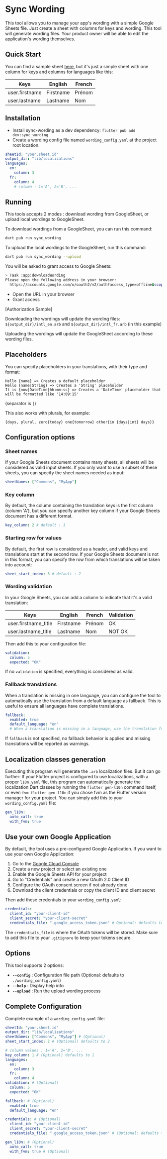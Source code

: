 # Sync Wording

This tool allows you to manage your app's wording with a simple Google Sheets file. Just create a sheet with columns for keys and wording. This tool will generate wording files. Your product owner will be able to edit the application's wording themselves.

## Quick Start

You can find a sample sheet [here](https://docs.google.com/spreadsheets/d/18Zf_XSU80j_I_VOp9Z4ShdOeUydR6Odyty-ExGBZaz4/edit?usp=sharing), but it's just a simple sheet with one column for keys and columns for languages like this:

| Keys           | English   | French |
| -------------- | --------- | ------ |
| user.firstname | Firstname | Prénom |
| user.lastname  | Lastname  | Nom    |

## Installation

- Install sync-wording as a dev dependency: `flutter pub add dev:sync_wording`
- Create a wording config file named `wording_config.yaml` at the project root location.

```yaml
sheetId: "your.sheet.id"
output_dir: "lib/localizations"
languages:
  en:
    column: 3
  fr:
    column: 4
    # column : 1='A', 2='B', ...
```

## Running

This tools accepts 2 modes : download wording from GoogleSheet, or upload local wordings to GoogleSheet.

To download wordings from a GoogleSheet, you can run this command:

```bash
dart pub run sync_wording
```

To upload the local wordings to the GoogleSheet, run this command:

```bash
dart pub run sync_wording --upload
```

You will be asked to grant access to Google Sheets:

```bash
> Task :app:downloadWording
Please open the following address in your browser:
  https://accounts.google.com/o/oauth2/v2/auth?access_type=offline&scope=...
```

- Open the URL in your browser
- Grant access

[Authorization Sample]

Downloading the wordings will update the wording files: `${output_dir}/intl_en.arb` and `${output_dir}/intl_fr.arb` (in this example)

Uploading the wordings will update the GoogleSheet according to these wording files.

## Placeholders

You can specify placeholders in your translations, with their type and format:

```
Hello {name} => Creates a default placeholder
Hello {name|String} => Creates a 'String' placeholder
It is {now|DateTime|hh:mm:ss} => Creates a 'DateTime' placeholder that will be formatted like '14:09:15'
```

(separator is `|`)

This also works with plurals, for example:

```
{days, plural, zero{today} one{tomorrow} other{in {days|int} days}}
```

## Configuration options

### Sheet names

If your Google Sheets document contains many sheets, all sheets will be considered as valid input sheets.
If you only want to use a subset of these sheets, you can specify the sheet names needed as input:

```yaml
sheetNames: ["Commons", "MyApp"]
```

### Key column

By default, the column containing the translation keys is the first column (column 'A'), but you can specify another key column if your Google Sheets document has a different format.

```yaml
key_column: 2 # default : 1
```

### Starting row for values

By default, the first row is considered as a header, and valid keys and translations start at the second row.
If your Google Sheets document is not in this format, you can specify the row from which translations will be taken into account:

```yaml
sheet_start_index: 3 # default : 2
```

### Wording validation

In your Google Sheets, you can add a column to indicate that it's a valid translation:

| Keys                 | English   | French | Validation |
| -------------------- | --------- | ------ | ---------- |
| user.firstname_title | Firstname | Prénom | OK         |
| user.lastname_title  | Lastname  | Nom    | NOT OK     |

Then add this to your configuration file:

```yaml
validation:
  column: 5
  expected: "OK"
```

If no `validation` is specified, everything is considered as valid.

### Fallback translations

When a translation is missing in one language, you can configure the tool to automatically use the translation from a default language as fallback. This is useful to ensure all languages have complete translations.

```yaml
fallback:
  enabled: true
  default_language: "en"
  # When a translation is missing in a language, use the translation from default_language
```

If `fallback` is not specified, no fallback behavior is applied and missing translations will be reported as warnings.

## Localization classes generation

Executing this program will generate the `.arb` localization files.
But it can go further:
If your Flutter project is configured to use localizations, with a proper `l10n.yaml` file, this program can automatically generate the localization Dart classes by running the `flutter gen-l10n` command itself, or even `fvm flutter gen-l10n` if you chose fvm as the Flutter version manager for your project.
You can simply add this to your `wording_config.yaml` file:

```yaml
gen_l10n:
  auto_call: true
  with_fvm: true
```

## Use your own Google Application

By default, the tool uses a pre-configured Google Application. If you want to use your own Google Application:

1. Go to the [Google Cloud Console](https://console.cloud.google.com/)
2. Create a new project or select an existing one
3. Enable the Google Sheets API for your project
4. Go to "Credentials" and create a new OAuth 2.0 Client ID
5. Configure the OAuth consent screen if not already done
6. Download the client credentials or copy the client ID and client secret

Then add these credentials to your `wording_config.yaml`:

```yaml
credentials:
  client_id: "your-client-id"
  client_secret: "your-client-secret"
  credentials_file: ".google_access_token.json" # Optional: defaults to .google_access_token.json
```

The `credentials_file` is where the OAuth tokens will be stored. Make sure to add this file to your `.gitignore` to keep your tokens secure.

## Options

This tool supports 2 options:

- **`--config`** : Configuration file path (Optional: defaults to `./wording_config.yaml`)
- **`--help`** : Display help info
- **`--upload`** : Run the upload wording process

## Complete Configuration

Complete example of a `wording_config.yaml` file:

```yaml
sheetId: "your.sheet.id"
output_dir: "lib/localizations"
sheetNames: ["Commons", "MyApp"] # (Optional)
sheet_start_index: 2 # (Optional) defaults to 2

# column values : 1='A', 2='B', ...
key_column: 1 # (Optional) defaults to 1
languages:
  en:
    column: 3
  fr:
    column: 4
validation: # (Optional)
  column: 5
  expected: "OK"

fallback: # (Optional)
  enabled: true
  default_language: "en"

credentials: # (Optional)
  client_id: "your-client-id"
  client_secret: "your-client-secret"
  credentials_file: ".google_access_token.json" # (Optional: defaults to .google_access_token.json)

gen_l10n: # (Optional)
  auto_call: true
  with_fvm: true # (Optional)
```
